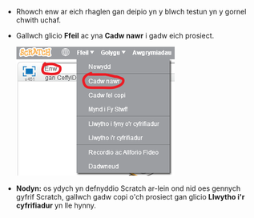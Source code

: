 + Rhowch enw ar eich rhaglen gan deipio yn y blwch testun yn y gornel chwith uchaf.

+ Gallwch glicio **Ffeil** ac yna **Cadw nawr** i gadw eich prosiect.
    
    ![sgrinlun](images/save.png)

+ **Nodyn:** os ydych yn defnyddio Scratch ar-lein ond nid oes gennych gyfrif Scratch, gallwch gadw copi o'ch prosiect gan glicio **Llwytho i'r cyfrifiadur** yn lle hynny.